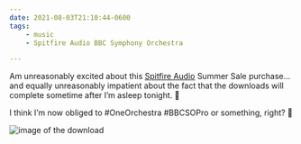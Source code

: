 ```yaml
---
date: 2021-08-03T21:10:44-0600
tags:
    - music
    - Spitfire Audio BBC Symphony Orchestra

---
```


Am unreasonably excited about this [Spitfire Audio][sa] Summer Sale purchase… and equally unreasonably impatient about the fact that the downloads will complete sometime after I’m asleep tonight. 🤣

[sa]: https://www.spitfireaudio.com

I think I’m now obliged to #OneOrchestra #BBCSOPro or something, right? 🎵

<img src="https://f001.backblazeb2.com/file/chriskrycho-com/images/Spitfire%20Audio%20BBCSO%20Pro%20downloading.png" alt="image of the download" />